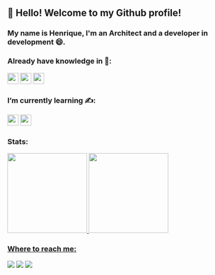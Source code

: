 ## 👋 Hello! Welcome to my Github profile!
### My name is Henrique, I'm an Architect and a developer in development 😄.


### Already have knowledge in 💯:

<img src="https://cdn.jsdelivr.net/gh/devicons/devicon/icons/photoshop/photoshop-plain.svg" width="25" height="25"/>  <img src="https://cdn.jsdelivr.net/gh/devicons/devicon/icons/illustrator/illustrator-plain.svg" width="25" height="25"/>  <img src="https://cdn.jsdelivr.net/gh/devicons/devicon/icons/c/c-line.svg" width="25" height="25"/>


### I’m currently learning ✍:

<img src="https://cdn.jsdelivr.net/gh/devicons/devicon/icons/javascript/javascript-plain.svg" width="25" height="25"/>  <img src="https://cdn.jsdelivr.net/gh/devicons/devicon/icons/python/python-plain.svg" width="25" height="25"/>
          
          
### Stats:
<div>
<a href="https://github.com/benevideshenrique">
<img height="180em" src="https://github-readme-stats.vercel.app/api/top-langs/?username=seu-usuário-aqui&layout=compact&langs_count=7&theme=dracula"/>
<img height="180em" src="https://github-readme-stats.vercel.app/api?username=seu-usuário-aqui&show_icons=true&theme=dracula&include_all_commits=true&count_private=true"/>
</div>

### Where to reach me:

<div>
<a href="https://instagram.com/hbenevideschagas" target="_blank"><img src="https://img.shields.io/badge/-Instagram-%23E4405F?style=for-the-badge&logo=instagram&logoColor=white" target="_blank"></a>
<a href = "mailto:benevides.henrique@gmail.com"><img src="https://img.shields.io/badge/Gmail-D14836?style=for-the-badge&logo=gmail&logoColor=white" target="_blank"></a>
<a href="https://www.linkedin.com/in/henriquebchagas/" target="_blank"><img src="https://img.shields.io/badge/-LinkedIn-%230077B5?style=for-the-badge&logo=linkedin&logoColor=white" target="_blank"></a>   
</div> 
<!--
**benevideshenrique/benevideshenrique** is a ✨ _special_ ✨ repository because its `README.md` (this file) appears on your GitHub profile.

Here are some ideas to get you started:

- 🔭 I’m currently working on ...
- 🌱 I’m currently learning ...
- 👯 I’m looking to collaborate on ...
- 🤔 I’m looking for help with ...
- 💬 Ask me about ...
- 📫 How to reach me: ...
- 😄 Pronouns: ...
- ⚡ Fun fact: ...
-->
